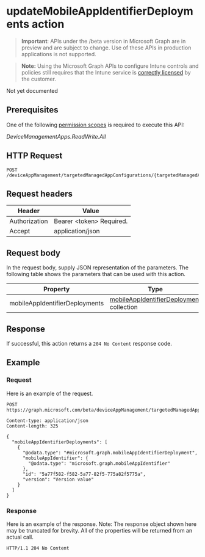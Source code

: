 ﻿# updateMobileAppIdentifierDeployments action

> **Important**: APIs under the /beta version in Microsoft Graph are in preview and are subject to change. Use of these APIs in production applications is not supported.

> **Note:** Using the Microsoft Graph APIs to configure Intune controls and policies still requires that the Intune service is [correctly licensed](https://go.microsoft.com/fwlink/?linkid=839381) by the customer.

Not yet documented
## Prerequisites
One of the following [permission scopes](https://developer.microsoft.com/en-us/graph/docs/authorization/permission_scopes) is required to execute this API:

*DeviceManagementApps.ReadWrite.All*
## HTTP Request
<!-- {
  "blockType": "ignored"
}
-->
```http
POST /deviceAppManagement/targetedManagedAppConfigurations/{targetedManagedAppConfigurationId}updateMobileAppIdentifierDeployments
```

## Request headers
|Header|Value|
|---|---|
|Authorization|Bearer &lt;token&gt; Required.|
|Accept|application/json|

## Request body
In the request body, supply JSON representation of the parameters.
The following table shows the parameters that can be used with this action.

|Property|Type|Description|
|---|---|---|
|mobileAppIdentifierDeployments|[mobileAppIdentifierDeployment](../resources/intune_mam_mobileappidentifierdeployment.md) collection|Not yet documented|



## Response
If successful, this action returns a `204 No Content` response code.

## Example
### Request
Here is an example of the request.
```http
POST https://graph.microsoft.com/beta/deviceAppManagement/targetedManagedAppConfigurations/{targetedManagedAppConfigurationId}updateMobileAppIdentifierDeployments

Content-type: application/json
Content-length: 325

{
  "mobileAppIdentifierDeployments": [
    {
      "@odata.type": "#microsoft.graph.mobileAppIdentifierDeployment",
      "mobileAppIdentifier": {
        "@odata.type": "microsoft.graph.mobileAppIdentifier"
      },
      "id": "5a77f582-f582-5a77-82f5-775a82f5775a",
      "version": "Version value"
    }
  ]
}
```

### Response
Here is an example of the response. Note: The response object shown here may be truncated for brevity. All of the properties will be returned from an actual call.
```http
HTTP/1.1 204 No Content
```



